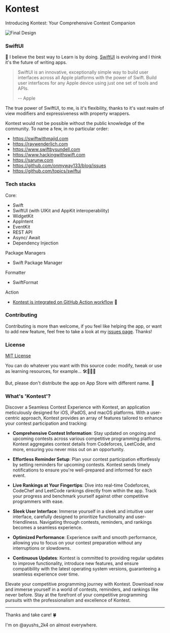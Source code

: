# Kontest
Introducing Kontest: Your Comprehensive Contest Companion

![Final Design](https://github.com/ayushs-2k4/Kontest/assets/63922782/2abbc164-b361-42a0-b33e-33815b1dd488)

### SwiftUI

📖 I believe the best way to Learn is by doing. [SwiftUI](https://developer.apple.com/xcode/swiftui/) is evolving and I think it's the future of writing apps.

> SwiftUI is an innovative, exceptionally simple way to build user interfaces across all Apple platforms with the power of Swift. Build user interfaces for any Apple device using just one set of tools and APIs.
>
> -- Apple

The true power of SwiftUI, to me, is it's flexibility, thanks to it's vast realm of view modifiers and expressiveness with property wrappers.

Kontest would not be possible without the public knowledge of the community. To name a few, in no particular order:

-   https://swiftwithmajid.com
-   https://raywenderlich.com
-   https://www.swiftbysundell.com
-   https://www.hackingwithswift.com
-   https://sarunw.com
-   https://github.com/onmyway133/blog/issues
-   https://github.com/topics/swiftui

### Tech stacks
  
Core:

-   Swift
-   SwiftUI (with UIKit and AppKit interoperability)
-   WidgetKit
-   AppIntent
-   EventKit
-   REST API
-   Async/ Await
-   Dependency Injection

Package Managers

-   Swift Package Manager

Formatter

-   SwiftFormat

Action

-   [Kontest is integrated on GitHub Action workflow](https://github.com/ayushs-2k4/Kontest/actions) 🚀

### Contributing

Contributing is more than welcome, if you feel like helping the app, or want to add new feature, feel free to take a look at my [issues page](https://github.com/ayushs-2k4/Kontest/issues). Thanks!

### License

[MIT License](https://github.com/vinhnx/Clendar/blob/main/LICENSE)

You can do whatever you want with this source code: modify, tweak or use as learning resources, for example... 🛠👨🏻‍💻

But, please don't distribute the app on App Store with different name. 🥺

### What's 'Kontest'?

Discover a Seamless Contest Experience with Kontest, an application meticulously designed for iOS, iPadOS, and macOS platforms. With a user-centric approach, Kontest provides an array of features tailored to enhance your contest participation and tracking:

- **Comprehensive Contest Information**: Stay updated on ongoing and upcoming contests across various competitive programming platforms. Kontest aggregates contest details from Codeforces, LeetCode, and more, ensuring you never miss out on an opportunity.

- **Effortless Reminder Setup**: Plan your contest participation effortlessly by setting reminders for upcoming contests. Kontest sends timely notifications to ensure you're well-prepared and informed for each event.

- **Live Rankings at Your Fingertips**: Dive into real-time Codeforces, CodeChef and LeetCode rankings directly from within the app. Track your progress and benchmark yourself against other competitive programmers with ease.

- **Sleek User Interface**: Immerse yourself in a sleek and intuitive user interface, carefully designed to prioritize functionality and user-friendliness. Navigating through contests, reminders, and rankings becomes a seamless experience.

- **Optimized Performance**: Experience swift and smooth performance, allowing you to focus on your contest preparation without any interruptions or slowdowns.

- **Continuous Updates**: Kontest is committed to providing regular updates to improve functionality, introduce new features, and ensure compatibility with the latest operating system versions, guaranteeing a seamless experience over time.

Elevate your competitive programming journey with Kontest. Download now and immerse yourself in a world of contests, reminders, and rankings like never before. Stay at the forefront of your competitive programming pursuits with the professionalism and excellence of Kontest.

---

Thanks and take care! 🍀

I'm on @ayushs_2k4 on almost everywhere.
